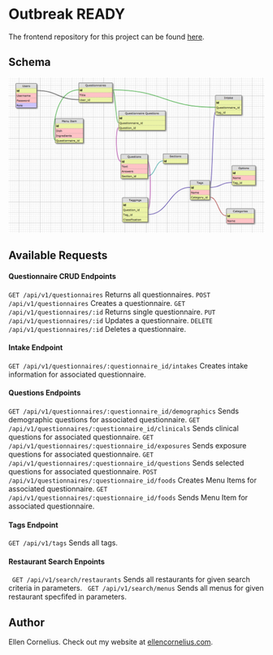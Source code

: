 # Outbreak READY
The frontend repository for this project can be found [here](https://github.com/corneliusellen/outbreak).

## Schema
![schema diagram](OutbreakReady_Schema_V8.png)


## Available Requests

#### Questionnaire CRUD Endpoints
```GET /api/v1/questionnaires``` Returns all questionnaires.
```POST /api/v1/questionnaires``` Creates a questionnaire.
```GET /api/v1/questionnaires/:id``` Returns single questionnaire.
```PUT /api/v1/questionnaires/:id``` Updates a questionnaire.
```DELETE /api/v1/questionnaires/:id``` Deletes a questionnaire.
#### Intake Endpoint
```GET /api/v1/questionnaires/:questionnaire_id/intakes``` Creates intake information for associated questionnaire.
#### Questions Endpoints
```GET /api/v1/questionnaires/:questionnaire_id/demographics``` Sends demographic questions for associated questionnaire.
```GET /api/v1/questionnaires/:questionnaire_id/clinicals``` Sends clinical questions for associated questionnaire.
```GET /api/v1/questionnaires/:questionnaire_id/exposures``` Sends exposure questions for associated questionnaire.
```GET /api/v1/questionnaires/:questionnaire_id/questions``` Sends selected questions for associated questionnaire.
```POST /api/v1/questionnaires/:questionnaire_id/foods``` Creates Menu Items for associated questionnaire.
```GET /api/v1/questionnaires/:questionnaire_id/foods``` Sends Menu Item for associated questionnaire.
#### Tags Endpoint
```GET /api/v1/tags``` Sends all tags.
#### Restaurant Search Enpoints
``` GET /api/v1/search/restaurants``` Sends all restaurants for given search criteria in parameters.
``` GET /api/v1/search/menus``` Sends all menus for given restaurant specfifed in parameters.

## Author
Ellen Cornelius. Check out my website at [ellencornelius.com](https://www.ellencornelius.com/).
